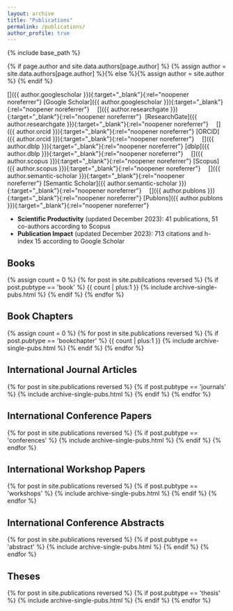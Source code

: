 ```yaml
---
layout: archive
title: "Publications"
permalink: /publications/
author_profile: true
---
```

{% include base_path %}


{% if page.author and site.data.authors[page.author] %}
  {% assign author = site.data.authors[page.author] %}{% else %}{% assign author = site.author %}
{% endif %}

<link rel="stylesheet" href="https://cdn.jsdelivr.net/gh/jpswalsh/academicons@1/css/academicons.min.css">

[<i class="ai ai-google-scholar ai-1x fa-align-center"></i>]({{ author.googlescholar }}){:target="_blank"}{:rel="noopener noreferrer"}&nbsp;[Google Scholar]({{ author.googlescholar }}){:target="_blank"}{:rel="noopener noreferrer"}
&emsp;[<i class="ai ai-researchgate ai-1x"></i>]({{ author.researchgate }}){:target="_blank"}{:rel="noopener noreferrer"}&nbsp; [ResearchGate]({{ author.researchgate }}){:target="_blank"}{:rel="noopener noreferrer"}
&emsp;[<i class="ai ai-orcid ai-1x"></i>]({{ author.orcid }}){:target="_blank"}{:rel="noopener noreferrer"}&nbsp;[ORCID]({{ author.orcid }}){:target="_blank"}{:rel="noopener noreferrer"}
&emsp;[<i class="ai ai-dblp ai-1x"></i>]({{ author.dblp }}){:target="_blank"}{:rel="noopener noreferrer"}&nbsp;[dblp]({{ author.dblp }}){:target="_blank"}{:rel="noopener noreferrer"}
&emsp;[<i class="ai ai-scopus ai-1x"></i>]({{ author.scopus }}){:target="_blank"}{:rel="noopener noreferrer"}&nbsp;[Scopus]({{ author.scopus }}){:target="_blank"}{:rel="noopener noreferrer"}
&emsp;[<i class="ai ai-semantic-scholar ai-1x"></i>]({{ author.semantic-scholar }}){:target="_blank"}{:rel="noopener noreferrer"}&nbsp;[Semantic Scholar]({{ author.semantic-scholar }}){:target="_blank"}{:rel="noopener noreferrer"}
&emsp;[<i class="ai ai-publons ai-1x"></i>]({{ author.publons }}){:target="_blank"}{:rel="noopener noreferrer"}&nbsp;[Publons]({{ author.publons }}){:target="_blank"}{:rel="noopener noreferrer"}


* <b>Scientific Productivity</b> (updated December 2023): 41 publications, 51 co-authors according to Scopus
* <b>Publication Impact</b> (updated December 2023): 713 citations and  h-index 15 according to Google Scholar

<!--
<p style="background-color:blue;">
* <b>Scientific Productivity</b> (updated December 2023): 41 publications, 51 co-authors according to Scopus
* <b>Publication Impact</b> (updated December 2023): 713 citations and  h-index 15 according to Google Scholar
</p>
-->

<h2>Books</h2>
{% assign count = 0 %}
{% for post in site.publications reversed %}
{% if post.pubtype == 'book' %}
{{ count | plus:1 }}
{% include archive-single-pubs.html %}
{% endif %}
{% endfor %}

<h2>Book Chapters</h2>
{% assign count = 0 %}
{% for post in site.publications reversed %}
{% if post.pubtype == 'bookchapter' %}
{{ count | plus:1 }}
{% include archive-single-pubs.html %}
{% endif %}
{% endfor %}

<h2>International Journal Articles</h2>
{% for post in site.publications reversed %}
{% if post.pubtype == 'journals' %}
{% include archive-single-pubs.html %}
{% endif %}
{% endfor %}

<h2>International Conference Papers</h2>
{% for post in site.publications reversed %}
{% if post.pubtype == 'conferences' %}
{% include archive-single-pubs.html %}
{% endif %}
{% endfor %}

<h2>International Workshop Papers</h2>
{% for post in site.publications reversed %}
{% if post.pubtype == 'workshops' %}
{% include archive-single-pubs.html %}
{% endif %}
{% endfor %}

<h2>International Conference Abstracts</h2>
{% for post in site.publications reversed %}
{% if post.pubtype == 'abstract' %}
{% include archive-single-pubs.html %}
{% endif %}
{% endfor %}

<h2>Theses</h2>
{% for post in site.publications reversed %}
{% if post.pubtype == 'thesis' %}
{% include archive-single-pubs.html %}
{% endif %}
{% endfor %}
